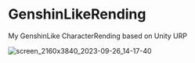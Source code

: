 # GenshinLikeRending
My GenshinLike CharacterRending based on Unity URP

![screen_2160x3840_2023-09-26_14-17-40](https://github.com/Fryt1/GenshinLikeRending/assets/69244228/b47dbe2f-12a0-4b5c-a26c-7dbbb2c15fb7)
